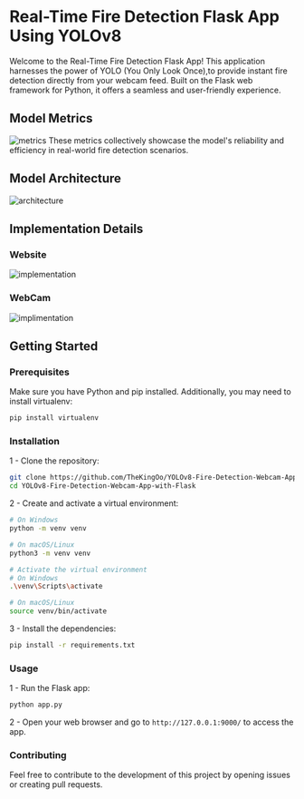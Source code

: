 # Real-Time Fire Detection Flask App Using YOLOv8

Welcome to the Real-Time Fire Detection Flask App! This application harnesses the power of YOLO (You Only Look Once),to provide instant fire detection directly from your webcam feed. Built on the Flask web framework for Python, it offers a seamless and user-friendly experience.
## Model Metrics
![metrics](https://github.com/TheKingOo/YOLOv8-Fire-Detection-Webcam-App-with-Flask/assets/95720632/9f3a6c02-a67c-48fb-af53-daed54438cb0)
These metrics collectively showcase the model's reliability and efficiency in real-world fire detection scenarios.
## Model Architecture
![architecture](https://github.com/TheKingOo/YOLOv8-Fire-Detection-Webcam-App-with-Flask/assets/95720632/96c83027-76e6-4813-a088-c70609e05609)
## Implementation Details
### Website 
![implementation](https://github.com/TheKingOo/YOLOv8-Fire-Detection-Webcam-App-with-Flask/assets/95720632/5b47fc32-9839-4c4f-929a-abdc089a4684)
### WebCam
![implimentation](https://github.com/TheKingOo/YOLOv8-Fire-Detection-Webcam-App-with-Flask/assets/95720632/9ee70aad-bd3f-4ffd-aa35-b8151d811659)


## Getting Started

### Prerequisites

Make sure you have Python and pip installed. Additionally, you may need to install virtualenv:

```bash
pip install virtualenv
```

### Installation

1 - Clone the repository:

```bash
git clone https://github.com/TheKingOo/YOLOv8-Fire-Detection-Webcam-App-with-Flask.git
cd YOLOv8-Fire-Detection-Webcam-App-with-Flask
```

2 - Create and activate a virtual environment:
```bash
# On Windows
python -m venv venv

# On macOS/Linux
python3 -m venv venv

# Activate the virtual environment
# On Windows
.\venv\Scripts\activate

# On macOS/Linux
source venv/bin/activate
```
3 - Install the dependencies:
```bash
pip install -r requirements.txt
```
### Usage
1 - Run the Flask app:
```bash
python app.py
```
2 - Open your web browser and go to `http://127.0.0.1:9000/` to access the app.

### Contributing
Feel free to contribute to the development of this project by opening issues or creating pull requests.



